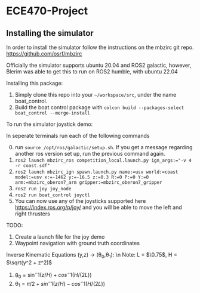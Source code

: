 # ECE470-Project

## Installing the simulator

In order to install the simulator follow the instructions on the mbzirc git repo.
https://github.com/osrf/mbzirc

Officially the simulator supports ubuntu 20.04 and ROS2 galactic, however, Blerim was able to get this to run on ROS2 humble, with ubuntu 22.04

Installing this package:
1. Simply clone this repo into your `~/workspace/src`, under the name boat_control.
2. Build the boat control package with `colcon build --packages-select boat_control --merge-install`

To run the simulator joystick demo:

In seperate terminals run each of the following commands

0. run `source /opt/ros/galactic/setup.sh`. If you get a message regarding another ros version set up, run the previous command again.
1. `ros2 launch mbzirc_ros competition_local.launch.py ign_args:="-v 4 -r coast.sdf"`
2. `ros2 launch mbzirc_ign spawn.launch.py name:=usv world:=coast model:=usv x:=-1462 y:=-16.5 z:=0.3 R:=0 P:=0 Y:=0  arm:=mbzirc_oberon7_arm gripper:=mbzirc_oberon7_gripper`
3. `ros2 run joy joy_node`
4. `ros2 run boat_control joyctl`
5. You can now use any of the joysticks supported here https://index.ros.org/p/joy/ and you will be able to move the left and right thrusters

TODO:
1. Create a launch file for the joy demo
2. Waypoint navigation with ground truth coordinates

Inverse Kinematic Equations (y,z) -> (θ<sub>0</sub>,θ<sub>1</sub>):
\n  Note: L = $\0.75$, H = $\sqrt(y^2 + z^2)$
1. θ<sub>0</sub> = $\sin^-1(z/H) + cos^-1(H/(2L))$
2. θ<sub>1</sub> = $\pi/2 + sin^-1(z/H) - cos^-1(H/(2L))$
